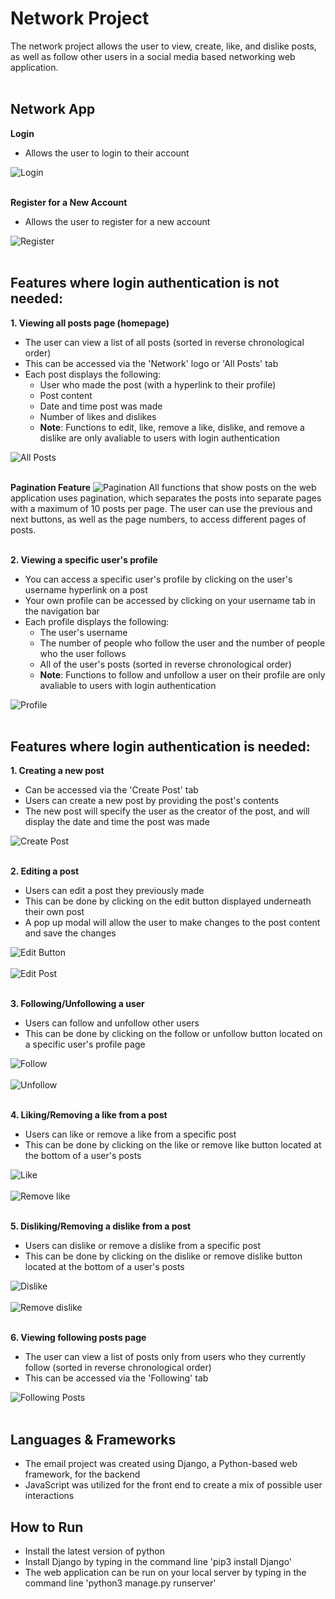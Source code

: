 # Network Project
The network project allows the user to view, create, like, and dislike posts, as well as follow other users in a social media based networking web application.
<br></br>

## Network App
**Login**
- Allows the user to login to their account
&nbsp;

![Login](/network/static/network/images/login.png?raw=true "Login")
<br></br>

**Register for a New Account**
- Allows the user to register for a new account
&nbsp;

![Register](/network/static/network/images/register.png?raw=true "Register")
<br></br>

## Features where login authentication is not needed:
**1. Viewing all posts page (homepage)**  
   - The user can view a list of all posts (sorted in reverse chronological order)
   - This can be accessed via the 'Network' logo or 'All Posts' tab
   - Each post displays the following:
     - User who made the post (with a hyperlink to their profile)
     - Post content
     - Date and time post was made
     - Number of likes and dislikes
     - **Note**: Functions to edit, like, remove a like, dislike, and remove a dislike are only avaliable to users with login authentication
&nbsp;

![All Posts](/network/static/network/images/all_posts.png?raw=true "All Posts")
<br></br>   

**Pagination Feature**
![Pagination](/network/static/network/images/pagination.png?raw=true "Pagination")
All functions that show posts on the web application uses pagination, which separates the posts into separate pages with a maximum of 10 posts per page. The user can use the previous and next buttons, as well as the page numbers, to access different pages of posts.
<br></br>   
   
**2. Viewing a specific user's profile**  
   - You can access a specific user's profile by clicking on the user's username hyperlink on a post
   - Your own profile can be accessed by clicking on your username tab in the navigation bar
   - Each profile displays the following:
      - The user's username
      - The number of people who follow the user and the number of people who the user follows
      - All of the user's posts (sorted in reverse chronological order)
      - **Note**: Functions to follow and unfollow a user on their profile are only avaliable to users with login authentication
&nbsp;

![Profile](/network/static/network/images/profile.png?raw=true "Profile")
<br></br>


## Features where login authentication is needed:
**1. Creating a new post**
   - Can be accessed via the 'Create Post' tab
   - Users can create a new post by providing the post's contents
   - The new post will specify the user as the creator of the post, and will display the date and time the post was made
&nbsp;

![Create Post](/network/static/network/images/create.png?raw=true "Create Post")
<br></br>

**2. Editing a post**
   - Users can edit a post they previously made
   - This can be done by clicking on the edit button displayed underneath their own post
   - A pop up modal will allow the user to make changes to the post content and save the changes
&nbsp;

![Edit Button](/network/static/network/images/edit_button.png?raw=true "Edit Button")
<br></br>
![Edit Post](/network/static/network/images/edit.png?raw=true "Edit Post")
<br></br>

**3. Following/Unfollowing a user**
   - Users can follow and unfollow other users
   - This can be done by clicking on the follow or unfollow button located on a specific user's profile page
&nbsp;

![Follow](/network/static/network/images/follow.png?raw=true "Follow")
<br></br>
![Unfollow](/network/static/network/images/unfollow.png?raw=true "Unfollow")
<br></br>

**4. Liking/Removing a like from a post**
   - Users can like or remove a like from a specific post
   - This can be done by clicking on the like or remove like button located at the bottom of a user's posts
&nbsp;

![Like](/network/static/network/images/like.png?raw=true "Like")
<br></br>
![Remove like](/network/static/network/images/remove_like.png?raw=true "Remove Like")
<br></br>

**5. Disliking/Removing a dislike from a post**
   - Users can dislike or remove a dislike from a specific post
   - This can be done by clicking on the dislike or remove dislike button located at the bottom of a user's posts
&nbsp;

![Dislike](/network/static/network/images/dislike.png?raw=true "Dislike")
<br></br>
![Remove dislike](/network/static/network/images/remove_dislike.png?raw=true "Remove Dislike")
<br></br>

**6. Viewing following posts page**
   - The user can view a list of posts only from users who they currently follow (sorted in reverse chronological order)
   - This can be accessed via the 'Following' tab
&nbsp;

![Following Posts](/network/static/network/images/following.png?raw=true "Following Posts")
<br></br>

## Languages & Frameworks
- The email project was created using Django, a Python-based web framework, for the backend
- JavaScript was utilized for the front end to create a mix of possible user interactions

## How to Run
- Install the latest version of python
- Install Django by typing in the command line 'pip3 install Django'
- The web application can be run on your local server by typing in the command line 'python3 manage.py runserver'
